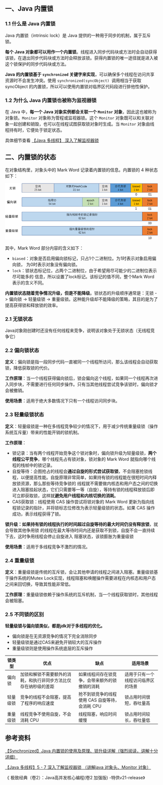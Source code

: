 ## 一、Java 内置锁

### 1.1 什么是 Java 内置锁

Java 内置锁（intrinsic lock）是 Java 提供的一种用于同步的机制，属于互斥锁。

**每个 Java 对象都可以用作一个内置锁**。线程进入同步代码块或方法时会自动获得该锁，在退出同步代码块或方法时会释放该锁。获得内置锁的唯一途径就是进入被这个锁保护的同步代码块或方法。

**Java 的内置锁基于 `synchronized` 关键字来实现**，可以确保多个线程在访问共享资源时不会发生冲突。使用 `synchronized(syncObject) `调用相当于获取 syncObject 的内置锁，所以可以使用内置锁对临界区代码段进行排他性保护。



### 1.2 为什么 Java 内置锁也被称为监视器锁

在 Java 中，**每一个 Java 对象实例都会关联一个 `Monitor` 对象**，因此这也被称为对象锁。`Monitor` 对象称为管程或监视器锁。这个 `Monitor` 对象既可以和关联对象一起创建和销毁，也可以在线程试图获取锁对象时生成。当 `Monitor` 对象由线程持有时，它便处于锁定状态。

具体细节查看 [【Java 多线程】 深入了解监视器锁 ](https://www.cnblogs.com/zebt/articles/17737727.html)





## 二、内置锁的状态

在对象结构里，对象头中的 Mark Word 记录着内置锁的信息。内置锁的 4 种状态如下：

![img](images/990230-20230324073026737-1406001369.png)

其中，Mark Word 部分内容的含义如下：

- `biased`：对象是否启用偏向锁标记，只占1个二进制位。为1时表示对象启用偏向锁， 为0时表示对象没有偏向锁。
- `lock`：锁状态标记位，占两个二进制位，由于希望用尽可能少的二进制位表示尽可能多的 信息，所以设置了lock标记。该标记的值不同，整个Mark Word表示的含义不同。



**内置锁状态随着竞争情况升级，但是不能降级**。锁状态的升级顺序通常是：无锁 -> 偏向锁 -> 轻量级锁 -> 重量级锁。这种能升级却不能降级的策略，其目的是为了提高获得锁和释放锁的效率。



### 2.1 无锁状态

Java对象刚创建时还没有任何线程来竞争，说明该对象处于无锁状态（无线程竞争它）



### 2.2 偏向锁状态

**定义**：偏向锁是指一段同步代码一直被同一个线程所访问，那么该线程会自动获取锁，降低获取锁的代价。

**工作原理**：当一个线程获得偏向锁后，锁会偏向这个线程，如果同一个线程再次进入同步块，不需要进行任何同步操作。只有当其他线程尝试竞争该锁时，偏向锁才会被撤销。

**使用场景**：适用于绝大多数情况下只有一个线程访问同步块。



### 2.3 轻量级锁状态

**定义**：轻量级锁是一种在多线程竞争较少的情况下，用于减少传统重量级锁（操作系统互斥量）带来的性能开销的锁机制。

**工作原理**：

- 锁记录：当有两个线程开始竞争这个锁对象时，偏向锁升级为轻量级锁，**两个线程公平竞争**，哪个线程先占有锁对象，锁对象的 Mark Word 就指向哪个线程的栈帧中的锁记录。
- 自旋等待：企图抢占的线程会**通过自旋的形式尝试获取锁**，不会阻塞抢锁线程，以便提高性能。自旋原理非常简单，如果持有锁的线程能在很短时间内释放锁资源，那么那些等待竞争锁的 线程就不需要做内核态和用户态之间的切换进入阻塞挂起状态，它们只需要等一等（自旋），等持有锁的线程释放锁后即可立即获取锁，这样就**避免用户线程和内核切换的消耗**。
- CAS获取锁：线程使用 CAS 操作尝试将锁对象的 Mark Word 更新为指向线程锁记录的指针，并将锁标志位修改为表示轻量级锁的状态。如果 CAS 操作成功，表示线程获得了锁。

**锁升级：**如果持有锁的线程执行的时间**超过自旋等待的最大时间仍没有释放锁**，就会导致其他争用锁 的线程在最大等待时间内还是获取不到锁，自旋不会一直持续下去，这时争用线程会停止自旋进入 阻塞状态，该锁膨胀为重量级锁

**使用场景**：适用于多线程竞争不激烈的情况。



### 2.4 重量级锁

**定义**：重量级锁是传统的互斥锁，会让其他申请的线程之间进入阻塞。重量级锁基于操作系统的Mutex Lock实现，线程阻塞和唤醒操作需要进程在内核态和用户态之间来回切换，导致其性能非常低。

**工作原理**：重量级锁依赖于操作系统的互斥机制，当一个线程获取锁时，其他线程会被阻塞。



### 2.5 不同锁的区别

**轻量级锁与偏向锁类似，都是jdk对于多线程的优化。**

- 偏向锁是在无资源竞争的情况下完全消除同步
- 轻量级锁是通过CAS来避免开销较大的互斥操作
- 重量级锁则是使用操作系统底层的互斥操作

| 锁类型   | 优点                                                         | 缺点                                            | 适用场景                           |
| -------- | ------------------------------------------------------------ | ----------------------------------------------- | ---------------------------------- |
| 偏向锁   | 加锁和解锁不需要额外的消耗，和执行非同步方法比仅存在纳秒级的差距 | 如果线程间存在锁竞争，会带来额外的锁撤销的消耗  | 适用于只有一个线程访问临界区的场景 |
| 轻量级锁 | 竞争的线程不会阻塞，提高了程序的响应速度                     | 抢不到锁竞争的线程使用 CAS 自旋等待，会消耗 CPU | 锁占用时间很短，吞吐量高           |
| 重量级锁 | 线程竞争不使用自旋，不会消耗 CPU                             | 线程阻塞，响应时间缓慢                          | 锁占用时间较长，吞吐量低           |







## 参考资料

[【Synchronized】Java 内置锁的使用及原理、锁升级详解（强烈阅读，讲解十分详细） ](https://www.cnblogs.com/kukuxjx/p/17250132.html)

[【Java 多线程】5 - 7 深入了解监视器锁 （讲解java 对象头、Monitor 对象）](https://www.cnblogs.com/zebt/articles/17737727.html)

《 极致经典（卷2）：Java高并发核心编程(卷2 加强版) -特供v21-release》